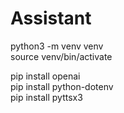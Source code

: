 # Assistant

python3 -m venv venv  
source venv/bin/activate  

pip install openai  
pip install python-dotenv  
pip install pyttsx3  
